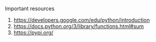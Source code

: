 
 Important resources
1. https://developers.google.com/edu/python/introduction
2. https://docs.python.org/3/library/functions.html#sum
3. https://pypi.org/